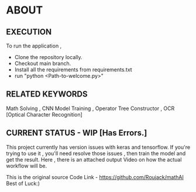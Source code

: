 # ABOUT



## EXECUTION

To run the application , 
- Clone the repository locally.
- Checkout main branch.
- Install all the requirements from requirements.txt
- run "python <Path-to-welcome.py>"

## RELATED KEYWORDS

Math Solving , CNN Model Training , Operator Tree Constructor , OCR [Optical Character Recognition]

## CURRENT STATUS - WIP [Has Errors.]

This project currently has version issues with keras and tensorflow. If you're trying to use it , you'll need resolve those issues , then train the model and get the result. Here , there is an attached output Video on how the actual workflow will be.

This is the original source Code Link - https://github.com/Roujack/mathAI
Best of Luck:)

